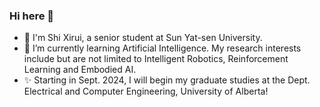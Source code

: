 ### Hi here 👋
- 🔭 I'm Shi Xirui, a senior student at Sun Yat-sen University.
- 🌱 I’m currently learning Artificial Intelligence. My research interests include but are not limited to Intelligent Robotics, Reinforcement Learning and Embodied AI.
- ✨ Starting in Sept. 2024, I will begin my graduate studies at the Dept. Electrical and Computer Engineering, University of Alberta!
